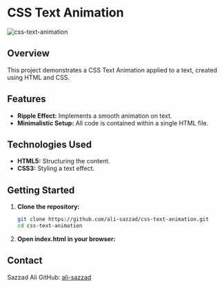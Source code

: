 # CSS Text Animation

![css-text-animation](https://github.com/ali-sazzad/css-text-animation/assets/81892364/97658630-525f-4fb1-b133-deab53209b0c)

## Overview

This project demonstrates a CSS Text Animation applied to a text, created using HTML and CSS.

## Features

- **Ripple Effect:** Implements a smooth animation on text.
- **Minimalistic Setup:** All code is contained within a single HTML file.

## Technologies Used

- **HTML5:** Structuring the content.
- **CSS3:** Styling a text effect.

## Getting Started

1. **Clone the repository:**
   ```bash
   git clone https://github.com/ali-sazzad/css-text-animation.git
   cd css-text-animation

2. **Open index.html in your browser:**

## Contact
Sazzad Ali
GitHub: <a href='https://github.com/ali-sazzad'> ali-sazzad </a>
